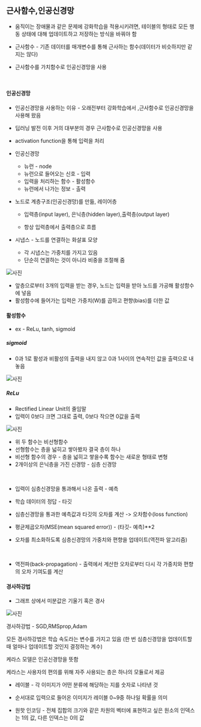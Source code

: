 ## 근사함수,인공신경망



- 움직이는 장애물과 같은 문제에 강화학습을 적용시키려면, 테이블의 형태로 모든 행동 상태에 대해 업데이트하고 저장하는 방식을 바꿔야 함

- 근사함수 - 기존 데이터를 매개변수를 통해 근사하는 함수(데이터가 비슷하지만 같지는 않다)

- 근사함수를 가치함수로 인공신경망을 사용

<br>

#### 인공신경망

- 인공신경망을 사용하는 이유 - 오래전부터 강화학습에서 ,근사함수로 인공신경망을 사용해 왔음
- 딥러닝 발전 이후 거의 대부분의 경우 근사함수로 인공신경망을 사용

- activation function을 통해 입력을 처리

- 인공신경망 

  - 뉴런 - node
  - 뉴런으로 들어오는 신호 - 입력
  - 입력을 처리하는 함수 - 활성함수
  - 뉴런에서 나가는 정보 - 출력

- 노드로 계층구조(인공신경망)를 만듦, 레이어층

  - 입력층(input layer), 은닉층(hidden layer),출력층(output layer)

  - 항상 입력층에서 출력층으로 흐름

- 시냅스 - 노드를 연결하는 화살표 모양
  - 각 시냅스는 가중치를 가지고 있음
  - 단순히 연결하는 것이 아니라 비중을 조절해 줌

![사진](https://upload.wikimedia.org/wikipedia/commons/thumb/e/e4/Artificial_neural_network.svg/134px-Artificial_neural_network.svg.png)

- 앞층으로부터 3개의 입력을 받는 경우, 노드는 입력을 받아 노드를 가공해 활성함수에 넣음
- 활성함수에 들어가는 입력은 가중치(W)를 곱하고 편향(bias)를 더한 값

#### 활성함수

- ex - ReLu, tanh, sigmoid

##### sigmoid

- 0과 1로 활성과 비활성의 출력을 내지 않고 0과 1사이의 연속적인 값을 출력으로 내놓음

![사진](https://mlnotebook.github.io/img/transferFunctions/sigmoid.png)



##### ReLu

- Rectified Linear Unit의 줄임말
- 입력이 0보다 크면 그대로 출력, 0보다 작으면 0값을 출력

![사진](https://mlnotebook.github.io/img/transferFunctions/relu.png)

- 위 두 함수는 비선형함수
- 선형함수는 층을 넓히고 쌓아봤자 결국 층이 하나
- 비선형 함수의 경우 - 층을 넓히고 쌓을수록 함수는 새로운 형태로 변형
- 2개이상의 은닉층을 가진 신경망 - 심층 신경망



<br>

- 입력이 심층신경망을 통과해서 나온 출력 - 예측
- 학습 데이터의 정답 - 타깃
- 심층신경망을 통과한 예측값과 타깃의 오차를 계산 -> 오차함수(loss function)

- 평균제곱오차(MSE(mean squared error)) - (타깃- 예측)**2
- 오차를 최소화하도록 심층신경망의 가중치와 편향을 업데이트(역전파 알고리즘)

<br>

- 역전파(back-propagation) - 출력에서 계산한 오차로부터 다시 각 가중치와 편향의 오차 기여도를 계산



#### 경사하강법

- 그래프 상에서 미분값은 기울기 혹은 경사

![사진](https://img1.daumcdn.net/thumb/R1280x0/?scode=mtistory2&fname=https%3A%2F%2Ft1.daumcdn.net%2Fcfile%2Ftistory%2F997774505C7738DC02)

경사하강법 - SGD,RMSprop,Adam

모든 경사하강법은 학습 속도라는 변수를 가지고 있음 (한 번 심층신경망을 업데이트할 때 얼마나 업데이트할 것인지 결정하는 계수)

케라스 모델은 인공신경망을 뜻함

케라스는 사용자의 편의를 위해 자주 사용되는 층은 하나의 모듈로서 제공

- 레이블 - 각 이미지가 어떤 분류에 해당하는 지를 숫자로 나타낸 것
- 순서대로 입력으로 들어온 이미지가 레이블 0~9중 하나일 확률을 의미



- 원핫 인코딩 - 전체 집합의 크기와 같은 차원의 벡터에 표현하고 싶은 원소의 인덱스는 1의 값, 다른 인덱스는 0의 값